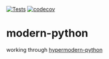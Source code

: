 [![Tests](https://github.com/stephenkilbourn/modern-python/workflows/Tests/badge.svg)](https://github.com/stephenkilbourn/modern-python/actions?workflow=Tests) [![codecov](https://codecov.io/gh/stephenkilbourn/modern-python/branch/main/graph/badge.svg?token=BVRCL8CZZB)](https://codecov.io/gh/stephenkilbourn/modern-python)



# modern-python
working through [hypermodern-python](https://cjolowicz.github.io/posts/hypermodern-python-01-setup/)
